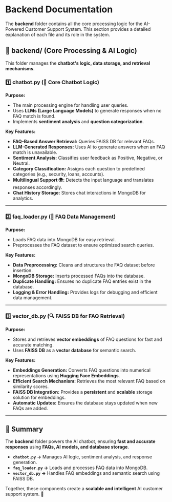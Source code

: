 # Backend Documentation

The **backend** folder contains all the core processing logic for the AI-Powered Customer Support System. This section provides a detailed explanation of each file and its role in the system.

## 📂 backend/ (Core Processing & AI Logic)
This folder manages the **chatbot's logic, data storage, and retrieval mechanisms**.

### 1️⃣ **chatbot.py** (🧠 Core Chatbot Logic)
**Purpose:**
- The main processing engine for handling user queries.
- Uses **LLMs (Large Language Models)** to generate responses when no FAQ match is found.
- Implements **sentiment analysis** and **question categorization**.

**Key Features:**
- **FAQ-Based Answer Retrieval:** Queries FAISS DB for relevant FAQs.
- **LLM-Generated Responses:** Uses AI to generate answers when an FAQ match is unavailable.
- **Sentiment Analysis:** Classifies user feedback as Positive, Negative, or Neutral.
- **Category Classification:** Assigns each question to predefined categories (e.g., security, loans, accounts).
- **Multilingual Support 🌍:** Detects the input language and translates responses accordingly.
- **Chat History Storage:** Stores chat interactions in MongoDB for analytics.

---

### 2️⃣ **faq_loader.py** (📂 FAQ Data Management)
**Purpose:**
- Loads FAQ data into MongoDB for easy retrieval.
- Preprocesses the FAQ dataset to ensure optimized search queries.

**Key Features:**
- **Data Preprocessing:** Cleans and structures the FAQ dataset before insertion.
- **MongoDB Storage:** Inserts processed FAQs into the database.
- **Duplicate Handling:** Ensures no duplicate FAQ entries exist in the database.
- **Logging & Error Handling:** Provides logs for debugging and efficient data management.

---

### 3️⃣ **vector_db.py** (🔍 FAISS DB for FAQ Retrieval)
**Purpose:**
- Stores and retrieves **vector embeddings** of FAQ questions for fast and accurate matching.
- Uses **FAISS DB** as a **vector database** for semantic search.

**Key Features:**
- **Embeddings Generation:** Converts FAQ questions into numerical representations using **Hugging Face Embeddings**.
- **Efficient Search Mechanism:** Retrieves the most relevant FAQ based on similarity scores.
- **FAISS DB Integration:** Provides a **persistent** and **scalable** storage solution for embeddings.
- **Automatic Updates:** Ensures the database stays updated when new FAQs are added.

---

## 🌟 Summary
The **backend** folder powers the AI chatbot, ensuring **fast and accurate responses** using **FAQs, AI models, and database storage**.
- **`chatbot.py` →** Manages AI logic, sentiment analysis, and response generation.
- **`faq_loader.py` →** Loads and processes FAQ data into MongoDB.
- **`vector_db.py` →** Handles FAQ embeddings and semantic search using FAISS DB.

Together, these components create a **scalable and intelligent** AI customer support system. 🚀

